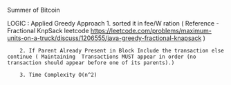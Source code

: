 Summer of Bitcoin 


LOGIC : Applied Greedy Approach 
        1. sorted it in fee/W ration                 ( Reference - Fractional KnpSack leetcode  https://leetcode.com/problems/maximum-units-on-a-truck/discuss/1206555/java-greedy-fractional-knapsack )

        2. If Parent Already Present in Block Include the transaction else continue ( Maintaining  Transactions MUST appear in order (no transaction should appear before one of its parents).)

        3. Time Complexity O(n^2)